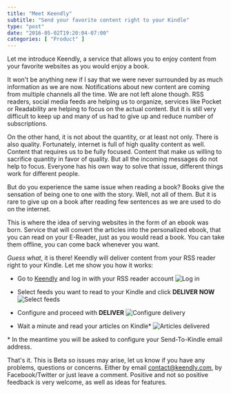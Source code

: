 ```yaml
---
title: "Meet Keendly"
subtitle: "Send your favorite content right to your Kindle"
type: "post"
date: "2016-05-02T19:20:04-07:00"
categories: [ "Product" ]
---
```


Let me introduce Keendly, a service that allows you to enjoy content from your favorite websites as you would enjoy a book.

It won't be anything new if I say that we were never surrounded by as much information as we are now. Notifications about new content are coming from multiple channels all the time. We are not left alone though. RSS readers, social media feeds are helping us to organize, services like Pocket or Readability are helping to focus on the actual content. But it is still very difficult to keep up and many of us had to give up and reduce number of subscriptions.

On the other hand, it is not about the quantity, or at least not only. There is also quality. Fortunately, internet is full of high quality content as well. Content that requires us to be fully focused. Content that make us willing to sacrifice quantity in favor of quality. But all the incoming messages do not help to focus. Everyone has his own way to solve that issue, different things work for different people.

But do you experience the same issue when reading a book? Books give the sensation of being one to one with the story. Well, not all of them. But it is rare to give up on a book after reading few sentences as we are used to do on the internet.

This is where the idea of serving websites in the form of an ebook was born. Service that will convert the articles into the personalized ebook, that you can read on your E-Reader, just as you would read a book. You can take them offline, you can come back whenever you want.

*Guess what*, it is there! Keendly will deliver content from your RSS reader right to your Kindle.
Let me show you how it works:

* Go to [Keendly](https://app.keendly.com) and log in with your RSS reader account
  ![Log in](/img/meet-keendly/login.png)

* Select feeds you want to read to your Kindle and click **DELIVER NOW**
  ![Select feeds](/img/meet-keendly/select.png)

* Configure and proceed with **DELIVER**
  ![Configure delivery](/img/meet-keendly/configure.png)

* Wait a minute and read your articles on Kindle*
  ![Articles delivered](/img/meet-keendly/delivered.png)

\* In the meantime you will be asked to configure your Send-To-Kindle email address.

That's it. This is Beta so issues may arise, let us know if you have any problems, questions or concerns.
Either by email [contact@keendly.com](mailto:contact@keendly.com), by Facebook/Twitter or just leave a comment.
Positive and not so positive feedback is very welcome, as well as ideas for features.
